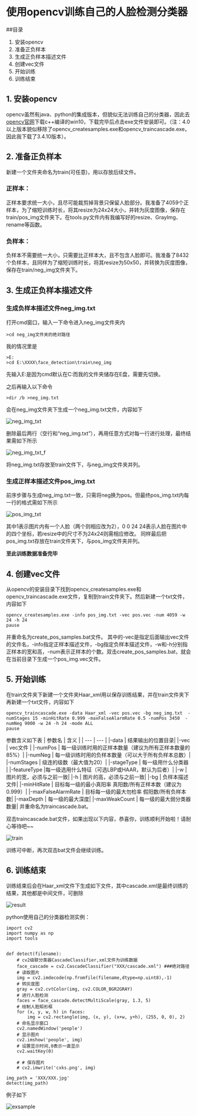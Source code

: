 # 使用opencv训练自己的人脸检测分类器
##目录
1. 安装opencv
2. 准备正负样本
3. 生成正负样本描述文件
4. 创建vec文件
5. 开始训练
6. 训练结束

## 1. 安装opencv
opencv虽然有java、python的集成版本，但貌似无法训练自己的分类器，因此去[opencv官网](https://opencv.org/releases/)下载c++编译的win10，下载完毕后点击exe文件安装即可。（注：4.0以上版本貌似移除了opencv_createsamples.exe和opencv_traincascade.exe，因此我下载了3.4.10版本）。

## 2. 准备正负样本
新建一个文件夹命名为train(可任意)，用以存放后续文件。
### 正样本：
正样本要求统一大小，且尽可能裁剪掉背景只保留人脸部分。我准备了4059个正样本，为了缩短训练时长，将其resize为24x24大小，并转为灰度图像，保存在train/pos_img文件夹下。在tools.py文件内有我编写好的resize、GrayImg、rename等函数。
### 负样本：
负样本不需要统一大小，只需要比正样本大，且不包含人脸即可。我准备了8432个负样本，且同样为了缩短训练时长，将其resize为50x50，并转换为灰度图像，保存在train/neg_img文件夹下。

## 3. 生成正负样本描述文件
### 生成负样本描述文件neg_img.txt
打开cmd窗口，输入一下命令进入neg_img文件夹内
```
>cd neg_img文件夹的绝对路径
```
我的情况里是
```
>E:
>cd E:\XXXX\face_detection\train\neg_img
```
先输入E:是因为cmd默认在C:而我的文件夹储存在E盘，需要先切换。

之后再输入以下命令
```
>dir /b >neg_img.txt
```
会在neg_img文件夹下生成一个neg_img.txt文件，内容如下

![neg_img_txt](https://github.com/Marco-Ray/face_detection/blob/main/images/neg_img_txt.png)

删除最后两行（空行和“neg_img.txt”），再用任意方式对每一行进行处理，最终结果需如下所示

![neg_img_txt_f](https://github.com/Marco-Ray/face_detection/blob/main/images/neg_img_txt_f.png)

将neg_img.txt存放至train文件下，与neg_img文件夹并列。

### 生成正样本描述文件pos_img.txt
前序步骤与生成neg_img.txt一致，只需将neg换为pos。但最终pos_img.txt内每一行的格式需如下所示

![pos_img_txt](https://github.com/Marco-Ray/face_detection/blob/main/images/pos_img_txt_f.png)

其中1表示图片内有一个人脸（两个则相应改为2），0 0 24 24表示人脸在图片中的四个坐标，若resize中的尺寸不为24x24则需相应修改。
同样最后把pos_img.txt存放在train文件夹下，与pos_img文件夹并列。

__至此训练数据准备完毕__

## 4. 创建vec文件
从opencv的安装目录下找到opencv_createsamples.exe和opencv_traincascade.exe文件，复制到train文件夹下。然后新建一个txt文件，内容如下
```
opencv_createsamples.exe -info pos_img.txt -vec pos.vec -num 4059 -w 24 -h 24
pause
```
并重命名为create_pos_samples.bat文件。
其中的-vec是指定后面输出vec文件的文件名，-info指定正样本描述文件，-bg指定负样本描述文件，-w和-h分别指正样本的宽和高，-num表示正样本的个数。双击create_pos_samples.bat，就会在当前目录下生成一个pos_img.vec文件。

## 5. 开始训练
在train文件夹下新建一个文件夹Haar_xml用以保存训练结果，并在train文件夹下再新建一个txt文件，内容如下
```
opencv_traincascade.exe -data Haar_xml -vec pos.vec -bg neg_img.txt  -numStages 15 -minHitRate 0.999 -maxFalseAlarmRate 0.5 -numPos 3450  -numNeg 9000 -w 24 -h 24 -mode ALL
pause
```
参数含义如下表
| 参数名 | 含义 |
| --- | --- |
|-data | 结果输出的位置目录|
|-vec | vec文件 |
|-numPos | 每一级训练时用的正样本数量（建议为所有正样本数量的85%）|
|-numNeg | 每一级训练时用的负样本数量（可以大于所有负样本总数）|
|-numStages | 级连的级数（最大值为20）|
|-stageType | 每一级用什么分类器 |
|-featureType |每一级选用什么特征（可选LBP或HAAR，默认为后者）|
|-w | 图片的宽，必须与之前一致|
|-h | 图片的高，必须与之前一致|
|-bg | 负样本描述文件|
|-minHitRate | 目标每一级的最小真阳率  真阳数/所有正样本数（建议为0.999）|
|-maxFalseAlarmRate | 目标每一级的最大勿检率  假阳数/所有负样本数|
|-maxDepth | 每一级的最大深度|
|-maxWeakCount | 每一级的最大弱分类器数量|
并重命名为traincascade.bat。

双击traincascade.bat文件，如果出现以下内容，恭喜你，训练顺利开始啦！请耐心等待吧~~

![train](https://github.com/Marco-Ray/face_detection/blob/main/images/train.png)

训练可中断，再次双击bat文件会继续训练。

## 6. 训练结束
训练结束后会在Haar_xml文件下生成如下文件，其中cascade.xml是最终训练的结果，其他都是中间文件，可删除

![result](https://github.com/Marco-Ray/face_detection/blob/main/images/results.png)

python使用自己的分类器检测实例：
```
import cv2
import numpy as np
import tools


def detect(filename):
    # cv2级联分类器CascadeClassifier,xml文件为训练数据
    face_cascade = cv2.CascadeClassifier("XXX/cascade.xml") ###绝对路径
    # 读取图片
    img = cv2.imdecode(np.fromfile(filename,dtype=np.uint8),-1)
    # 转灰度图
    gray = cv2.cvtColor(img, cv2.COLOR_BGR2GRAY)
    # 进行人脸检测
    faces = face_cascade.detectMultiScale(gray, 1.3, 5)
    # 绘制人脸矩形框
    for (x, y, w, h) in faces:
        img = cv2.rectangle(img, (x, y), (x+w, y+h), (255, 0, 0), 2)
    # 命名显示窗口
    cv2.namedWindow('people')
    # 显示图片
    cv2.imshow('people', img)
    # 设置显示时间,0表示一直显示
    cv2.waitKey(0)

    # # 保存图片
    # cv2.imwrite('cxks.png', img)

img_path = 'XXX/XXX.jpg'
detect(img_path)
```
例子如下

![exsample](https://github.com/Marco-Ray/face_detection/blob/main/images/exsample.png)
